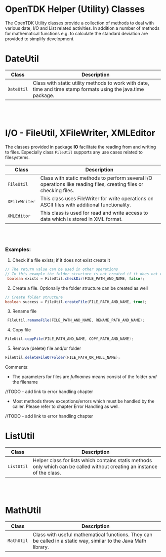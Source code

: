# OpenTDK Helper (Utility) Classes
The OpenTDK Utility classes provide a collection of methods to deal with various date, I/O and List related activities. In addition a number of methods for mathematical functions e.g. to calculate the standard deviation are provided to simplify development.

# DateUtil

Class | Description
------|------------
`DateUtil` | Class with static utility methods to work with date, time and time stamp formats using the java.time package.

<BR>
<BR>


# I/O - FileUtil, XFileWriter, XMLEditor

The classes provided in package **IO** facilitate the reading from and writing to files. Especially class `FileUtil` supports any use cases related to filesystems.

Class | Description
------|------------
`FileUtil` | Class with static methods to perform several I/O operations like reading files, creating files or checking files.
`XFileWriter` | This class uses FileWriter for write operations on ASCII files with additional functionality.
`XMLEditor` | This class is used for read and write access to data which is stored in XML format.

<BR>
<BR>


### Examples:

1. Check if a file exists; if it does not exist create it
``` java
// The return value can be used in other operations
// In this example the folder structure is not created if it does not exist already
 boolean exists = FileUtil.checkDir(FILE_PATH_AND_NAME, false);
```

2. Create a file. Optionally the folder structure can be created as well

```java
// Create folder structure
boolean success = FileUtil.createFile(FILE_PATH_AND_NAME, true);
```

3. Rename file

```java
 FileUtil.renameFile(FILE_PATH_AND_NAME, RENAME_PATH_AND_NAME);
```

4. Copy file

```java
FileUtil.copyFile(FILE_PATH_AND_NAME, COPY_PATH_AND_NAME);
```

5. Remove (delete) file and/or folder

```java
FileUtil.deleteFileOrFolder(FILE_PATH_OR_FULL_NAME);
```

Comments: 

* The parameters for files are *fullnames* means consist of the folder *and* the filename


//TODO - add link to error handling chapter
* Most methods throw exceptions/errors which must be handled by the caller. Please refer to chapter Error Handling as well. 

//TODO - add link to error handling chapter

# ListUtil

Class | Description
------|------------
`ListUtil` | Helper class for lists which contains statis methods only which can be called without creating an instance of the class.

<BR>
<BR>

# MathUtil


Class | Description
------|------------
`MathUtil` | Class with useful mathematical functions. They can be called in a static way, similar to the Java Math library.